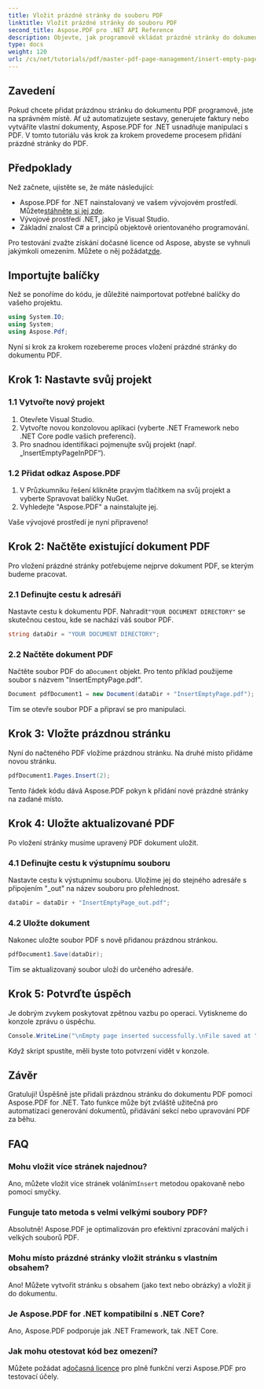 ```yaml
---
title: Vložit prázdné stránky do souboru PDF
linktitle: Vložit prázdné stránky do souboru PDF
second_title: Aspose.PDF pro .NET API Reference
description: Objevte, jak programově vkládat prázdné stránky do dokumentů PDF pomocí Aspose.PDF pro .NET. Tento komplexní průvodce vás provede nastavením projektu, načtením souboru PDF a přidáním prázdných stránek.
type: docs
weight: 120
url: /cs/net/tutorials/pdf/master-pdf-page-management/insert-empty-pages/
---
```

## Zavedení

Pokud chcete přidat prázdnou stránku do dokumentu PDF programově, jste na správném místě. Ať už automatizujete sestavy, generujete faktury nebo vytváříte vlastní dokumenty, Aspose.PDF for .NET usnadňuje manipulaci s PDF. V tomto tutoriálu vás krok za krokem provedeme procesem přidání prázdné stránky do PDF.

## Předpoklady

Než začnete, ujistěte se, že máte následující:

-  Aspose.PDF for .NET nainstalovaný ve vašem vývojovém prostředí. Můžete[stáhněte si jej zde](https://releases.aspose.com/pdf/net/).
- Vývojové prostředí .NET, jako je Visual Studio.
- Základní znalost C# a principů objektově orientovaného programování.

 Pro testování zvažte získání dočasné licence od Aspose, abyste se vyhnuli jakýmkoli omezením. Můžete o něj požádat[zde](https://purchase.aspose.com/temporary-license/).

## Importujte balíčky

Než se ponoříme do kódu, je důležité naimportovat potřebné balíčky do vašeho projektu.

```csharp
using System.IO;
using System;
using Aspose.Pdf;
```

Nyní si krok za krokem rozebereme proces vložení prázdné stránky do dokumentu PDF.

## Krok 1: Nastavte svůj projekt

### 1.1 Vytvořte nový projekt
1. Otevřete Visual Studio.
2. Vytvořte novou konzolovou aplikaci (vyberte .NET Framework nebo .NET Core podle vašich preferencí).
3. Pro snadnou identifikaci pojmenujte svůj projekt (např. „InsertEmptyPageInPDF“).

### 1.2 Přidat odkaz Aspose.PDF
1. V Průzkumníku řešení klikněte pravým tlačítkem na svůj projekt a vyberte Spravovat balíčky NuGet.
2. Vyhledejte "Aspose.PDF" a nainstalujte jej.

Vaše vývojové prostředí je nyní připraveno!

## Krok 2: Načtěte existující dokument PDF

Pro vložení prázdné stránky potřebujeme nejprve dokument PDF, se kterým budeme pracovat.

### 2.1 Definujte cestu k adresáři
 Nastavte cestu k dokumentu PDF. Nahradit`"YOUR DOCUMENT DIRECTORY"` se skutečnou cestou, kde se nachází váš soubor PDF.

```csharp
string dataDir = "YOUR DOCUMENT DIRECTORY";
```

### 2.2 Načtěte dokument PDF
 Načtěte soubor PDF do a`Document` objekt. Pro tento příklad použijeme soubor s názvem "InsertEmptyPage.pdf".

```csharp
Document pdfDocument1 = new Document(dataDir + "InsertEmptyPage.pdf");
```

Tím se otevře soubor PDF a připraví se pro manipulaci.

## Krok 3: Vložte prázdnou stránku

Nyní do načteného PDF vložíme prázdnou stránku. Na druhé místo přidáme novou stránku.

```csharp
pdfDocument1.Pages.Insert(2);
```

Tento řádek kódu dává Aspose.PDF pokyn k přidání nové prázdné stránky na zadané místo.

## Krok 4: Uložte aktualizované PDF

Po vložení stránky musíme upravený PDF dokument uložit.

### 4.1 Definujte cestu k výstupnímu souboru
Nastavte cestu k výstupnímu souboru. Uložíme jej do stejného adresáře s připojením "_out" na název souboru pro přehlednost.

```csharp
dataDir = dataDir + "InsertEmptyPage_out.pdf";
```

### 4.2 Uložte dokument
Nakonec uložte soubor PDF s nově přidanou prázdnou stránkou.

```csharp
pdfDocument1.Save(dataDir);
```

Tím se aktualizovaný soubor uloží do určeného adresáře.

## Krok 5: Potvrďte úspěch

Je dobrým zvykem poskytovat zpětnou vazbu po operaci. Vytiskneme do konzole zprávu o úspěchu.

```csharp
Console.WriteLine("\nEmpty page inserted successfully.\nFile saved at " + dataDir);
```

Když skript spustíte, měli byste toto potvrzení vidět v konzole.

## Závěr

Gratuluji! Úspěšně jste přidali prázdnou stránku do dokumentu PDF pomocí Aspose.PDF for .NET. Tato funkce může být zvláště užitečná pro automatizaci generování dokumentů, přidávání sekcí nebo upravování PDF za běhu.

## FAQ

### Mohu vložit více stránek najednou?
Ano, můžete vložit více stránek voláním`Insert` metodou opakovaně nebo pomocí smyčky.

### Funguje tato metoda s velmi velkými soubory PDF?
Absolutně! Aspose.PDF je optimalizován pro efektivní zpracování malých i velkých souborů PDF.

### Mohu místo prázdné stránky vložit stránku s vlastním obsahem?
Ano! Můžete vytvořit stránku s obsahem (jako text nebo obrázky) a vložit ji do dokumentu.

### Je Aspose.PDF for .NET kompatibilní s .NET Core?
Ano, Aspose.PDF podporuje jak .NET Framework, tak .NET Core.

### Jak mohu otestovat kód bez omezení?
 Můžete požádat a[dočasná licence](https://purchase.aspose.com/temporary-license/) pro plně funkční verzi Aspose.PDF pro testovací účely.